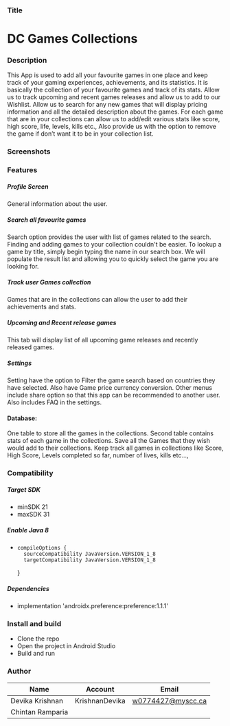 
### Title

# **DC Games Collections**

### Description

This App is used to add all your favourite games in one place and keep track of your gaming experiences, achievements, and its statistics.
It is basically the collection of your favourite games and track of  its stats. Allow us to track upcoming and recent games releases and
allow us to add to our Wishlist.  Allow us to search for any new games that will display pricing information and
all the detailed description about the games. For each game that are in your collections can allow us to
add/edit various stats like score, high score, life, levels, kills etc.,
Also provide us with the option to remove the game if don’t want it to be in your collection list.
### Screenshots

<!--
![navigation](https://github.com/KrishnanDevika/MyDietBalanceApplication/blob/ReadMe/screenshots/module.PNG)
 -->


### Features

##### Profile Screen
General information about the user.
##### Search all favourite games
Search option provides the user with list of games related to the search. Finding and adding games to your collection couldn't be easier.
To lookup a game by title, simply begin typing the name in our search box. We will populate the result list
and  allowing you to quickly select the game you are looking for.
##### Track user Games collection
Games that are in the collections can allow the user to add their achievements and stats.
##### Upcoming and Recent release games
This tab will display list of all upcoming game releases and recently released games.
##### Settings
Setting have the option to Filter the game search based on countries they have selected. Also have Game price currency conversion. Other menus include share option so that this app can be recommended to another user.  Also includes FAQ in the settings.

#### Database:
One table to store all the games in the collections. Second table contains stats of each game in the collections.
Save all the Games that they wish would add to their collections. Keep track all games in collections
like Score, High Score, Levels completed so far, number of lives, kills etc...,




### Compatibility

##### Target SDK
* minSDK 21
* maxSDK 31

##### Enable Java 8
*     compileOptions {
        sourceCompatibility JavaVersion.VERSION_1_8
        targetCompatibility JavaVersion.VERSION_1_8
    }
##### Dependencies
*   implementation 'androidx.preference:preference:1.1.1'


### Install and build

* Clone the repo
* Open the project in Android Studio
* Build and run


### Author

| 		Name      |     Account    |      Email         |
| ---------------- | ------------- | ------------------ |
| Devika Krishnan | KrishnanDevika |  w0774427@myscc.ca |
| Chintan Ramparia |





